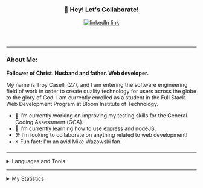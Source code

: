 <header>
  <div align='center'>
    <h3>👋 Hey! Let's Collaborate!</h3>
    <a href='https://www.linkedin.com/in/troy-caselli-7364b3246/'>
      <img src='https://img.shields.io/badge/LinkedIn-blue?logo=linkedin&logoColor=white&style=for-the-badge' alt='linkedIn link'/>
    </a>
  </div>
</header>

---

<h3>About Me:</h3>
<b>Follower of Christ. Husband and father. Web developer.</b>

My name is Troy Caselli (27), and I am entering the software engineering field of work in order to create quality technology for users across the globe to the glory of God. I  am currently enrolled as a student in the Full Stack Web Development Program at Bloom Institute of Technology.

- 🔭 I’m currently working on improving my testing skills for the General Coding Assessment (GCA).
- 🌱 I’m currently learning how to use express and nodeJS.
- ⚒️ I’m looking to collaborate on anything related to web development!
- ⚡ Fun fact: I'm an avid Mike Wazowski fan.

---

<details>
  <summary>Languages and Tools</summary>
  <div align='center'>
    <h3>Languages:</h3>
    <div>
      <img src='https://github.com/devicons/devicon/blob/master/icons/c/c-original.svg' alt='c icon' height='40px' width='auto'/>
      <img src='https://github.com/devicons/devicon/blob/master/icons/html5/html5-original-wordmark.svg' alt='html icon' height='40px' width='auto'/>
      <img src='https://github.com/devicons/devicon/blob/master/icons/css3/css3-original-wordmark.svg' alt='css icon' height='40px' width='auto'/>
      <img src='https://github.com/devicons/devicon/blob/master/icons/javascript/javascript-original.svg' alt='javascript icon' height='40px' width='auto'/>
      <img src='https://github.com/devicons/devicon/blob/master/icons/react/react-original-wordmark.svg' alt='react icon' height='40px' width='auto'/>
      <img src='https://github.com/devicons/devicon/blob/master/icons/redux/redux-original.svg' alt='redux icon' height='40px' width='auto'/>
      <img src='https://github.com/devicons/devicon/blob/master/icons/nodejs/nodejs-original-wordmark.svg' alt='nodejs icon' height='40px' width='auto'/>
      <img src='https://github.com/devicons/devicon/blob/master/icons/express/express-original.svg' alt='express icon' height='40px' width='auto'/>
      <img src='' alt='' height='40px' width='auto'/>
      <img src='' alt='' height='40px' width='auto'/>
      <img src='' alt='' height='40px' width='auto'/>
      <img src='' alt='' height='40px' width='auto'/>
      <img src='' alt='' height='40px' width='auto'/>
    </div>
    <h3>Tools:</h3>
    <div>
      <img src='https://github.com/devicons/devicon/blob/master/icons/github/github-original-wordmark.svg' alt='github icon' height='40px' width='auto'/>
      <img src='https://github.com/devicons/devicon/blob/master/icons/vscode/vscode-original-wordmark.svg' alt='vs code icon' height='40px' width='auto'/>
      <img src='https://github.com/devicons/devicon/blob/master/icons/slack/slack-original.svg' alt='slack icon' height='40px' width='auto'/>
      <img src='https://github.com/devicons/devicon/blob/master/icons/codepen/codepen-plain.svg' alt='codepen icon' height='40px' width='auto'/>
      <img src='https://github.com/cypress-io/cypress-icons/blob/master/src/logo/cypress-io-logo-round.svg' alt='cypress icon' height='40px' width='auto'/>
      <img src='' alt='' height='40px' width='auto'/>
      <img src='' alt='' height='40px' width='auto'/>
      <img src='' alt='' height='40px' width='auto'/>
    </div>
  </div>
  <br />
  <br />
</details>
 
 ---
 
<details>
  <summary>My Statistics</summary>
  <div align='center'>
    <img src='http://github-readme-streak-stats.herokuapp.com?user=troycaselli&theme=dark&background=000000)'/>
    <!-- <img src='https://github-readme-stats.vercel.app/api?username=troycaselli&layout=compact&theme=vision-friendly-dark'/> -->
    <!-- <img src='https://github-readme-stats.vercel.app/api/top-langs/?username=troycaselli&layout=compact&theme=vision-friendly-dark'/> -->
  </div>
</details>
